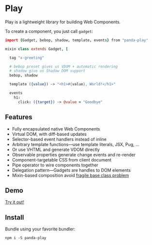 # Play

Play is a lightweight library for building Web Components.

To create a component, you just call `gadget`:

```coffee
import {Gadget, bebop, shadow, template, events} from "panda-play"

mixin class extends Gadget, [

  tag "x-greeting"

  # bebop preset gives us VDOM + automatic rendering
  # shadow give us Shadow DOM support
  bebop, shadow

  template ({value}) -> "<h1>#{value}, World!</h1>"

  events
    h1:
      click: ({target}) -> @value = "Goodbye"

```

## Features

- Fully encapsulated native Web Components
- Virtual DOM, with diff-based updates
- Selector-based event handlers instead of inline
- Arbitrary template functions—use template literals, JSX, Pug, …
- Or use VHTML and generate VDOM directly
- Observable properties generate change events and re-render
- Component-targetable CSS from client document
- Pipe operator to wire components together
- Delegation pattern—Gadgets are handles to DOM elements
- Mixin-based composition avoid [fragile base class problem][elliott]

[elliott]:https://medium.com/@_ericelliott/why-composition-is-immune-to-fragile-base-class-problem-8dfc6a5272aa

## Demo

[Try it out!](https://play.pandastrike.com/demos/markdown-editor)

## Install

Bundle using your favorite bundler:

```
npm i -S panda-play
```
